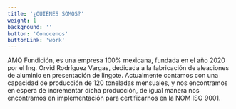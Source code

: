 ```yaml
---
title: '¿QUIÉNES SOMOS?'
weight: 1
background: ''
button: 'Conocenos'
buttonLink: 'work'
---
```


AMQ Fundición, es una empresa 100% mexicana, fundada en el año 2020 por el Ing. Orvid Rodríguez Vargas, dedicada a la fabricación de aleaciones de aluminio en presentación de lingote. Actualmente contamos con una capacidad de producción de 120 toneladas mensuales, y nos encontramos en espera de incrementar dicha producción, de igual manera nos encontramos en implementación para certificarnos en la NOM ISO 9001.
